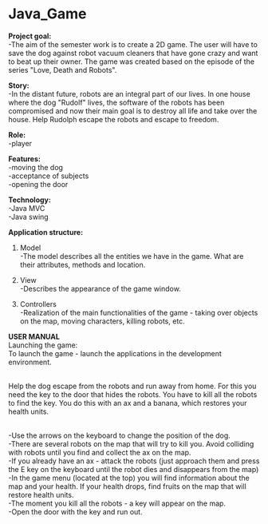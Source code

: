 # Java_Game

<b>Project goal:</b>
<br>-The aim of the semester work is to create a 2D game. The user will have to save the dog against robot vacuum cleaners that have gone crazy and want to beat up their owner. The game was created based on the episode of the series "Love, Death and Robots".

<b>Story:</b>
<br>-In the distant future, robots are an integral part of our lives. In one house where the dog "Rudolf" lives, the software of the robots has been compromised and now their main goal is to destroy all life and take over the house. Help Rudolph escape the robots and escape to freedom.

<b>Role:</b>
<br>-player

<b>Features:</b>
<br>-moving the dog
<br>-acceptance of subjects
<br>-opening the door

<b>Technology:</b>
<br>-Java MVC
<br>-Java swing
  

<b>Application structure:</b>

  1. Model
<br>-The model describes all the entities we have in the game. What are their attributes, methods and location.

  2. View
<br>-Describes the appearance of the game window.

  3. Controllers
<br>-Realization of the main functionalities of the game - taking over objects on the map, moving characters, killing robots, etc.

<b>USER MANUAL</b>
<br>Launching the game: 
<br>To launch the game - launch the applications in the development environment.

<br>Help the dog escape from the robots and run away from home. For this you need the key to the door that hides the robots. You have to kill all the robots to find the key. You do this with an ax and a banana, which restores your health units.

<br>-Use the arrows on the keyboard to change the position of the dog.
<br>-There are several robots on the map that will try to kill you. Avoid colliding with robots until you find and collect the ax on the map.
<br>-If you already have an ax - attack the robots (just approach them and press the E key on the keyboard until the robot dies and disappears from the map)
<br>-In the game menu (located at the top) you will find information about the map and your health. If your health drops, find fruits on the map that will restore health units.
<br>-The moment you kill all the robots - a key will appear on the map.
<br>-Open the door with the key and run out.

